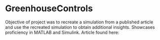 # GreenhouseControls
Objective of project was to recreate a simulation from a published article and use the recreated simulation to obtain additional insights. Showcases proficiency in MATLAB and Simulink. Article found here: 
